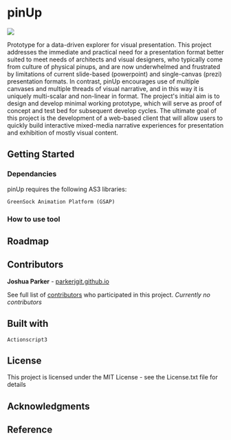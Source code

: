 # pinUp

<img src="README-assets/metaswarm-wireframing-10.png"/>

Prototype for a data-driven explorer for visual presentation.  This project addresses the immediate and practical need for a presentation format better suited to meet needs of architects and visual designers, who typically come from culture of physical pinups, and are now underwhelmed and frustrated by limitations of current slide-based (powerpoint) and single-canvas (prezi) presentation formats. In contrast, pinUp encourages use of multiple canvases and multiple threads of visual narrative, and in this way it is uniquely multi-scalar and non-linear in format. The project's initial aim is to design and develop minimal working prototype, which will serve as proof of concept and test bed for subsequent develop cycles. The ultimate goal of this project is the development of a web-based client that will allow users to quickly build interactive mixed-media narrative experiences for presentation and exhibition of mostly visual content.

## Getting Started

### Dependancies

pinUp requires the following AS3 libraries:

```
GreenSock Animation Platform (GSAP)
```

### How to use tool

<!-- Open sandbox.3dm, launch grasshopper and open sandbox.gh. Should have something like this: -->

<!-- <img src="data/subterrain-sandbox.2.png"/> -->

## Roadmap

<!-- Would like to develop this into fully integrated system for subterrainian architecture, that allows users to manipulate user/building constraints in real-time and outputs closed mesh massing for rapid prototyping, and perhaps generates complete set of shop drawings for fabrication :). If you are interested in helping please let me know. -->

## Contributors

**Joshua Parker** - [parkerjgit.github.io](http://parkerjgit.github.io/)

See full list of [contributors](https://github.com/your/project/contributors) who participated in this project. *Currently no contributors*

## Built with

```
Actionscript3
```

## License

This project is licensed under the MIT License - see the License.txt file for details

## Acknowledgments

<!-- Definitions and scripts developed in the context of a project with [OPEN Architecture](www.openarch.com), currently under construction. Images copyright (c) 2016 OPEN Architecture. -->

<!-- <img src="data/seaside-1.jpg" width="55%"/>  -->
<!-- <img src="data/seaside-2.jpg" width="55%"/> -->

## Reference

<!-- * Adriaenssens, S., Block, P., Veenendaal, D., & Williams, C. (2014). Shell structures for architecture: Form finding and optimization. -->